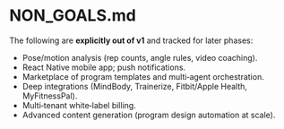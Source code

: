 # NON_GOALS.md

The following are **explicitly out of v1** and tracked for later phases:

* Pose/motion analysis (rep counts, angle rules, video coaching).
* React Native mobile app; push notifications.
* Marketplace of program templates and multi‑agent orchestration.
* Deep integrations (MindBody, Trainerize, Fitbit/Apple Health, MyFitnessPal).
* Multi‑tenant white‑label billing.
* Advanced content generation (program design automation at scale).
